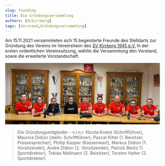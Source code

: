 ```yaml
---
slug: founding
title: Die Gründungsversammlung
authors: [dckirrberg]
tags: [Vorstand,Gründungsversammlung]
---
```


Am 15.11.2021 versammleten sich 15 begeisterte Freunde des Stelldarts zur Gründung des Vereins im Vereinsheim des <a href="http://www.svkirrberg.de">SV Kirrberg 1945 e.V.</a>
In der ersten ordentlichen Vereinssitzung, wählte die Versammlung den Vorstand, sowie die erweiterte Vorstandschaft. 


![Die Gruendungsmitglieder](./vorstand.jpg)
> Die Gründungsmitglieder - v.l.n.r. Nicola Kniest (Schriftführer), Maurice Didion (stellv. Schriftführer), Pascal Kittel (1. Beisitzer, Pressesprecher), Phillip Kasper (Kassenwart), Markus Didion (1. Vorsitzender), André Didion (2. Vorsitzender), Patrick Bentz (1. Sportdirektor), Tobias Mallmann (2. Beisitzer), Torsten Halter (2. Sportdirektor)
